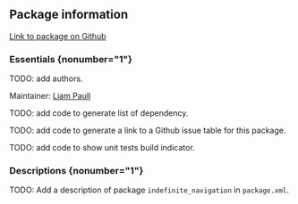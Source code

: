 <div id='indefinite_navigation-autogenerated' markdown='1'>


<!-- do not edit this file, autogenerated -->

## Package information 

[Link to package on Github](github:org=duckietown,repo=Software,path=20-indefinite-navigation/indefinite_navigation,branch=andrea-config)

### Essentials {nonumber="1"}

TODO: add authors.

Maintainer: [Liam Paull](mailto:paull@mit.edu)

TODO: add code to generate list of dependency.

TODO: add code to generate a link to a Github issue table for this package.

TODO: add code to show unit tests build indicator.

### Descriptions {nonumber="1"}

TODO: Add a description of package `indefinite_navigation` in `package.xml`.



</div>

